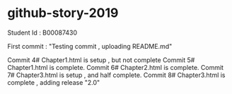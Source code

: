 # github-story-2019

Student Id : B00087430


First commit : "Testing commit , uploading README.md"

Commit 4# Chapter1.html is setup , but not complete
Commit 5# Chapter1.html is complete.
Commit 6# Chapter2.html is complete.
Commit 7# Chapter3.html is setup , and half complete.
Commit 8# Chapter3.html is complete , adding release "2.0"

